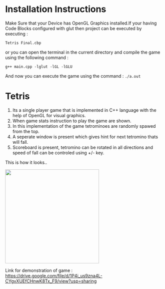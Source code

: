 # Installation Instructions
Make Sure that your Device has OpenGL Graphics installed.If your having Code Blocks configured with glut then project can be executed by executing :

```Tetris Final.cbp``` 

or you can open the terminal in the current directory and compile the game using the following command :

```g++ main.cpp -lglut -lGL -lGLU```

And now you can execute the game using the command :
```./a.out```

# Tetris
1. Its a single player game that is implemented in C++ language with the help of OpenGL for visual graphics.
2. When game stats instruction to play the game are shown.
3. In this implementation of the game tetrominoes  are randomly spawed from the top.
4. A seperate window is present which gives hint for next tetromino thats will fall.
5. Scoreboard is present, tetromino can be rotated in all directions and speed of fall can be controled using +/- key.

This is how it looks..

<img src="https://user-images.githubusercontent.com/54796929/119256836-37e8bc80-bbe0-11eb-84c1-63de271b200a.png" width="300">

Link for demonstration of game :
https://drive.google.com/file/d/1P4i_us9zna4L-CYgvXUEfCHnwK8Tx_F9/view?usp=sharing

